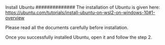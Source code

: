Install Ubuntu
##############
The installation of Ubuntu is given here: https://ubuntu.com/tutorials/install-ubuntu-on-wsl2-on-windows-10#1-overview

Please read all the documents carefully before installation.

Once you successfully installed Ubuntu, open it and follow the step 2.
